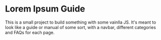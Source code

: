 # Lorem Ipsum Guide

This is a small project to build something with some vainlla JS. It's meant to look like a guide or manual of some sort, with a navbar, different categories and FAQs for each page.
